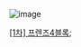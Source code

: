 ![image](https://github.com/koreaIT-study/programmers/assets/92290312/b84c1d9e-3b79-4251-9112-97a62587eda4)

[[1차] 프렌즈4블록](https://school.programmers.co.kr/learn/courses/30/lessons/17679);
